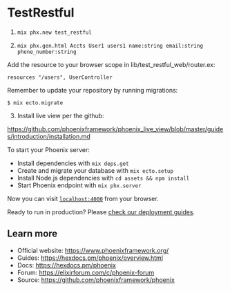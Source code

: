 # TestRestful





1.  `mix phx.new test_restful`

2. `mix phx.gen.html Accts User1 users1 name:string email:string phone_number:string`

Add the resource to your browser scope in lib/test_restful_web/router.ex:

    resources "/users", UserController


Remember to update your repository by running migrations:

    $ mix ecto.migrate
 
3. Install live view per the github:

https://github.com/phoenixframework/phoenix_live_view/blob/master/guides/introduction/installation.md



To start your Phoenix server:

  * Install dependencies with `mix deps.get`
  * Create and migrate your database with `mix ecto.setup`
  * Install Node.js dependencies with `cd assets && npm install`
  * Start Phoenix endpoint with `mix phx.server`

Now you can visit [`localhost:4000`](http://localhost:4000) from your browser.

Ready to run in production? Please [check our deployment guides](https://hexdocs.pm/phoenix/deployment.html).

## Learn more

  * Official website: https://www.phoenixframework.org/
  * Guides: https://hexdocs.pm/phoenix/overview.html
  * Docs: https://hexdocs.pm/phoenix
  * Forum: https://elixirforum.com/c/phoenix-forum
  * Source: https://github.com/phoenixframework/phoenix
